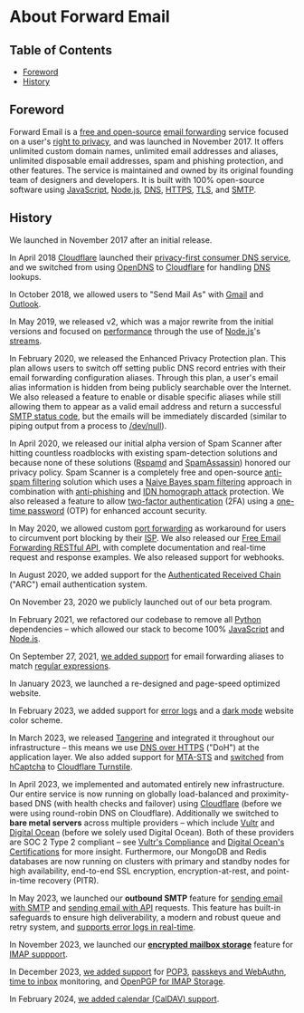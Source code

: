 # About Forward Email


## Table of Contents

* [Foreword](#foreword)
* [History](#history)


## Foreword

Forward Email is a [free and open-source](https://en.wikipedia.org/wiki/Free_and_open-source "Free and open-source") [email forwarding](https://en.wikipedia.org/wiki/Email_forwarding "Email forwarding") service focused on a user's [right to privacy](https://en.wikipedia.org/wiki/Right_to_privacy "Right to privacy"), and was launched in November 2017.  It offers unlimited custom domain names, unlimited email addresses and aliases, unlimited disposable email addresses, spam and phishing protection, and other features.  The service is maintained and owned by its original founding team of designers and developers.  It is built with 100% open-source software using [JavaScript](https://en.wikipedia.org/wiki/JavaScript "JavaScript"), [Node.js](https://en.wikipedia.org/wiki/Node.js "Node.js"), [DNS](https://en.wikipedia.org/wiki/Domain_Name_System "Domain Name System"), [HTTPS](https://en.wikipedia.org/wiki/HTTPS "HTTPS"), [TLS](https://en.wikipedia.org/wiki/Transport_Layer_Security "TLS"), and [SMTP](https://en.wikipedia.org/wiki/SMTP "SMTP").


## History

We launched in November 2017 after an initial release.

In April 2018 [Cloudflare](https://en.wikipedia.org/wiki/Cloudflare "Cloudflare") launched their [privacy-first consumer DNS service](https://blog.cloudflare.com/announcing-1111/), and we switched from using [OpenDNS](https://en.wikipedia.org/wiki/OpenDNS "OpenDNS") to [Cloudflare](https://en.wikipedia.org/wiki/Cloudflare "Cloudflare") for handling [DNS](https://en.wikipedia.org/wiki/Domain_Name_System "Domain Name System") lookups.

In October 2018, we allowed users to "Send Mail As" with [Gmail](https://en.wikipedia.org/wiki/Gmail "Gmail") and [Outlook](https://en.wikipedia.org/wiki/Outlook "Outlook").

In May 2019, we released v2, which was a major rewrite from the initial versions and focused on [performance](https://en.wikipedia.org/wiki/Software_performance_testing "Software performance testing") through the use of [Node.js](https://en.wikipedia.org/wiki/Node.js "Node.js")'s [streams](https://en.wikipedia.org/wiki/Streams "Streams").

In February 2020, we released the Enhanced Privacy Protection plan.  This plan allows users to switch off setting public DNS record entries with their email forwarding configuration aliases. Through this plan, a user's email alias information is hidden from being publicly searchable over the Internet. We also released a feature to enable or disable specific aliases while still allowing them to appear as a valid email address and return a successful [SMTP status code](https://en.wikipedia.org/wiki/List_of_SMTP_server_return_codes "List of SMTP server return codes"), but the emails will be immediately discarded (similar to piping output from a process to [/dev/null](https://en.wikipedia.org/wiki/Null_device "Null device")).

In April 2020, we released our initial alpha version of Spam Scanner after hitting countless roadblocks with existing spam-detection solutions and because none of these solutions ([Rspamd](https://fr.wikipedia.org/wiki/Rspamd) and [SpamAssassin](https://en.wikipedia.org/wiki/SpamAssassin "SpamAssassin")) honored our privacy policy. Spam Scanner is a completely free and open-source [anti-spam filtering](https://en.wikipedia.org/wiki/Anti-spam_techniques "Anti-spam techniques") solution which uses a [Naive Bayes spam filtering](https://en.wikipedia.org/wiki/Naive_Bayes_spam_filtering "Naive Bayes spam filtering") approach in combination with [anti-phishing](https://en.wikipedia.org/wiki/Phishing "Phishing") and [IDN homograph attack](https://en.wikipedia.org/wiki/IDN_homograph_attack "IDN homograph attack") protection.  We also released a feature to allow [two-factor authentication](https://en.wikipedia.org/wiki/Multi-factor_authentication "Multi-factor authentication") (2FA) using a [one-time password](https://en.wikipedia.org/wiki/One-time_password "One-time password") (OTP) for enhanced account security.

In May 2020, we allowed custom [port forwarding](https://en.wikipedia.org/wiki/Port_forwarding "Port forwarding") as workaround for users to circumvent port blocking by their [ISP](https://en.wikipedia.org/wiki/Internet_service_provider "Internet service provider").  We also released our [Free Email Forwarding RESTful API](/email-api), with complete documentation and real-time request and response examples.  We also released support for webhooks.

In August 2020, we added support for the [Authenticated Received Chain][arc] ("ARC") email authentication system.

On November 23, 2020 we publicly launched out of our beta program.

In February 2021, we refactored our codebase to remove all [Python](https://en.wikipedia.org/wiki/Python_\(programming_language\)) dependencies – which allowed our stack to become 100% [JavaScript](https://en.wikipedia.org/wiki/JavaScript) and [Node.js](https://en.wikipedia.org/wiki/Node.js).

On September 27, 2021, [we added support](/email-forwarding-regex-pattern-filter) for email forwarding aliases to match [regular expressions](https://en.wikipedia.org/wiki/Regular_expression).

In January 2023, we launched a re-designed and page-speed optimized website.

In February 2023, we added support for [error logs](/faq#do-you-store-error-logs) and a [dark mode](https://en.wikipedia.org/wiki/Light-on-dark_color_scheme) website color scheme.

In March 2023, we released [Tangerine](https://github.com/forwardemail/tangerine#readme) and integrated it throughout our infrastructure – this means we use [DNS over HTTPS](https://en.wikipedia.org/wiki/DNS_over_HTTPS) ("DoH") at the application layer.  We also added support for [MTA-STS](/faq#do-you-support-mta-sts) and [switched](https://github.com/cloudflare/cloudflare-docs/pull/7858) from [hCaptcha]() to [Cloudflare Turnstile](https://developers.cloudflare.com/turnstile).

In April 2023, we implemented and automated entirely new infrastructure.  Our entire service is now running on globally load-balanced and proximity-based DNS (with health checks and failover) using [Cloudflare](https://cloudflare.com) (before we were using round-robin DNS on Cloudflare).  Additionally we switched to **bare metal servers** across multiple providers – which include [Vultr](https://www.vultr.com/?ref=7429848) and [Digital Ocean](https://m.do.co/c/a7fe489d1b27) (before we solely used Digital Ocean).  Both of these providers are SOC 2 Type 2 compliant – see [Vultr's Compliance](https://www.vultr.com/legal/compliance/) and [Digital Ocean's Certifications](https://www.digitalocean.com/trust/certification-reports) for more insight.  Furthermore, our MongoDB and Redis databases are now running on clusters with primary and standby nodes for high availability, end-to-end SSL encryption, encryption-at-rest, and point-in-time recovery (PITR).

In May 2023, we launched our **outbound SMTP** feature for [sending email with SMTP](/faq#do-you-support-sending-email-with-smtp) and [sending email with API](/faq#do-you-support-sending-email-with-api) requests.  This feature has built-in safeguards to ensure high deliverability, a modern and robust queue and retry system, and [supports error logs in real-time](/faq#do-you-store-error-logs).

In November 2023, we launched our [**encrypted mailbox storage**](/blog/docs/best-quantum-safe-encrypted-email-service) feature for [IMAP suppport](/faq#do-you-support-receiving-email-with-imap).

In December 2023, [we added support](/faq#do-you-support-pop3) for [POP3](https://en.wikipedia.org/wiki/Post_Office_Protocol), [passkeys and WebAuthn](/faq#do-you-support-passkeys-and-webauthn), [time to inbox](/#tti) monitoring, and [OpenPGP for IMAP Storage](/faq#do-you-support-openpgpmime-end-to-end-encryption-e2ee-and-web-key-directory-wkd).

In February 2024, [we added calendar (CalDAV) support](/faq#do-you-support-calendars-caldav).

[arc]: https://en.wikipedia.org/wiki/Authenticated_Received_Chain
